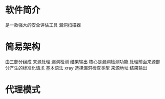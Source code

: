
# 软件简介

是一款强大的安全评估工具 漏洞扫描器

# 简易架构

由三部分组成 来源处理 漏洞检测 结果输出 核心是漏洞检测功能 处理前面来源部分产生的标准化请求 基本语法 xray 选择漏洞检查类型 来源地址 结果输出

# 代理模式

